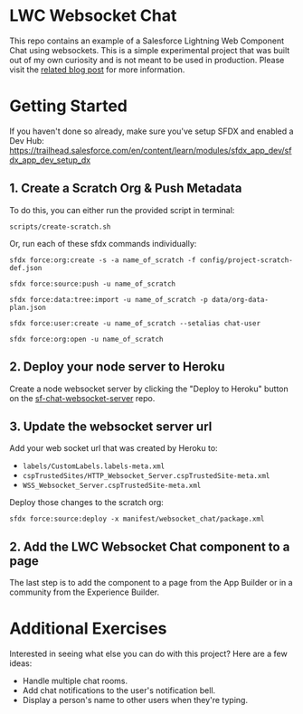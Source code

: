 # LWC Websocket Chat

This repo contains an example of a Salesforce Lightning Web Component Chat using websockets. This is a simple experimental project that was built out of my own curiosity and is not meant to be used in production. Please visit the [related blog post](http://blog.jamigibbs.com) for more information.

# Getting Started

If you haven't done so already, make sure you've setup SFDX and enabled a Dev Hub: https://trailhead.salesforce.com/en/content/learn/modules/sfdx_app_dev/sfdx_app_dev_setup_dx

## 1. Create a Scratch Org & Push Metadata

To do this, you can either run the provided script in terminal:

`scripts/create-scratch.sh`

Or, run each of these sfdx commands individually:

```
sfdx force:org:create -s -a name_of_scratch -f config/project-scratch-def.json

sfdx force:source:push -u name_of_scratch

sfdx force:data:tree:import -u name_of_scratch -p data/org-data-plan.json

sfdx force:user:create -u name_of_scratch --setalias chat-user

sfdx force:org:open -u name_of_scratch
```

## 2. Deploy your node server to Heroku

Create a node websocket server by clicking the "Deploy to Heroku" button on the [sf-chat-websocket-server](https://github.com/jamigibbs/sf-chat-websocket-server) repo.

## 3. Update the websocket server url

Add your web socket url that was created by Heroku to:
  - `labels/CustomLabels.labels-meta.xml`
  - `cspTrustedSites/HTTP_Websocket_Server.cspTrustedSite-meta.xml`
  - `WSS_Websocket_Server.cspTrustedSite-meta.xml`

Deploy those changes to the scratch org:

`sfdx force:source:deploy -x manifest/websocket_chat/package.xml`

## 2. Add the LWC Websocket Chat component to a page 

The last step is to add the component to a page from the App Builder or in a community from the Experience Builder.

# Additional Exercises

Interested in seeing what else you can do with this project? Here are a few ideas:

- Handle multiple chat rooms.
- Add chat notifications to the user's notification bell.
- Display a person's name to other users when they're typing.